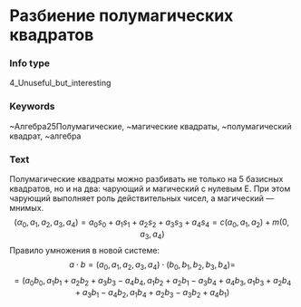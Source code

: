 # Разбиение полумагических квадратов
### Info type
4_Unuseful_but_interesting
### Keywords
~Алгебра25Полумагические, ~магические квадраты, ~полумагический квадрат, ~алгебра
### Text
Полумагические квадраты можно разбивать не только на 5 базисных квадратов, но и на два: чарующий и магический с нулевым E. При этом чарующий выполняет роль действительных чисел, а магический — мнимых.
$$(\alpha_0, a_1, a_2, a_3, a_4) = a_0s_0 + a_1s_1 + a_2s_2 + a_3s_3 + a_4s_4 = c(a_0, a_1, a_2) + m(0, a_3, a_4)$$
Правило умножения в новой системе:
$$a \cdot b = (a_0, a_1, a_2, a_3, a_4) \cdot (b_0, b_1, b_2, b_3, b_4) =$$
$$=(a_0b_0, a_1b_1 + a_2b_2 + a_3b_3 - a_4b_4, a_1b_2 + a_2b_1 - a_3b_4 + a_4b_3, a_1b_3 + a_2b_4 + a_3b_1 - a_4b_2, a_1b_4 + a_2b_3 - a_3b_2 + a_4b_1)$$
```
